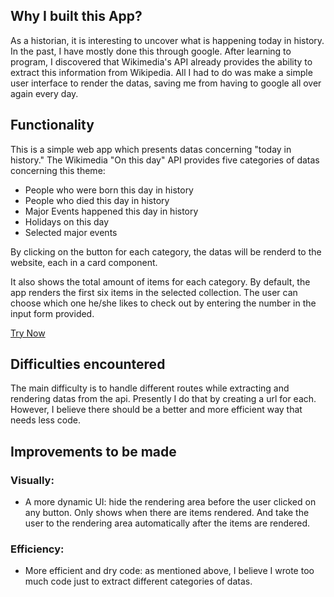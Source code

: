 ## Why I built this App?

As a historian, it is interesting to uncover what is happening today in history. In the past, I have mostly done this through google. After learning to program, I discovered that Wikimedia's API already provides the ability to extract this information from Wikipedia. All I had to do was make a simple user interface to render the datas, saving me from having to google all over again every day.

## Functionality

This is a simple web app which presents datas concerning "today in history." The Wikimedia "On this day" API provides five categories of datas concerning this theme:

- People who were born this day in history
- People who died this day in history
- Major Events happened this day in history
- Holidays on this day
- Selected major events

By clicking on the button for each category, the datas will be renderd to the website, each in a card component.

It also shows the total amount of items for each category. By default, the app renders the first six items in the selected collection. The user can choose which one he/she likes to check out by entering the number in the input form provided.

[Try Now](https://mmkrty.github.io/myprojects-history-today/)

## Difficulties encountered

The main difficulty is to handle different routes while extracting and rendering datas from the api. Presently I do that by creating a url for each. However, I believe there should be a better and more efficient way that needs less code.

## Improvements to be made

### Visually:

- A more dynamic UI: hide the rendering area before the user clicked on any button. Only shows when there are items rendered. And take the user to the rendering area automatically after the items are rendered.

### Efficiency:

- More efficient and dry code: as mentioned above, I believe I wrote too much code just to extract different categories of datas.
